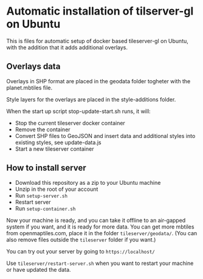 # Automatic installation of tilserver-gl on Ubuntu

This is files for automatic setup of docker based tileserver-gl on Ubuntu, with the addition that it adds additional overlays.

## Overlays data

Overlays in SHP format are placed in the geodata folder togheter with the planet.mbtiles file.

Style layers for the overlays are placed in the style-additions folder.

When the start up script stop-update-start.sh runs, it will:

- Stop the current tileserver docker container
- Remove the container
- Convert SHP files to GeoJSON and insert data and additional styles into existing styles, see update-data.js
- Start a new tileserver container

## How to install server

- Download this repository as a zip to your Ubuntu machine
- Unzip in the root of your account
- Run `setup-server.sh`
- Restart server
- Run `setup-container.sh`

Now your machine is ready, and you can take it offline to an air-gapped system if you want, and it is ready for more data. You can get more mbtiles from openmaptiles.com, place it in the folder `tileserver/geodata/`. (You can also remove files outside the `tileserver` folder if you want.)

You can try out your server by going to `https://localhost/`

Use `tileserver/restart-server.sh` when you want to restart your machine or have updated the data.
